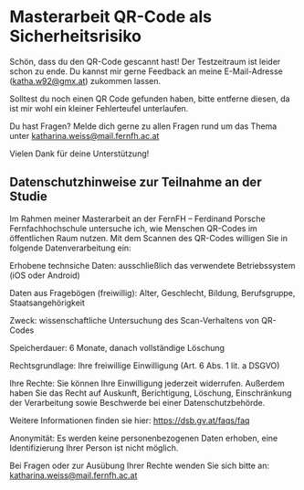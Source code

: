 # Masterarbeit QR-Code als Sicherheitsrisiko

Schön, dass du den QR-Code gescannt hast! Der Testzeitraum ist leider schon zu ende. Du kannst mir gerne Feedback an meine E-Mail-Adresse (katha.w92@gmx.at) zukommen lassen. 

Solltest du noch einen QR Code gefunden haben, bitte entferne diesen, da ist mir wohl ein kleiner Fehlerteufel unterlaufen. 


Du hast Fragen? Melde dich gerne zu allen Fragen rund um das Thema unter katharina.weiss@mail.fernfh.ac.at

Vielen Dank für deine Unterstützung!

## Datenschutzhinweise zur Teilnahme an der Studie

Im Rahmen meiner Masterarbeit an der FernFH – Ferdinand Porsche Fernfachhochschule untersuche ich, wie Menschen QR-Codes im öffentlichen Raum nutzen.
Mit dem Scannen des QR-Codes willigen Sie in folgende Datenverarbeitung ein:

Erhobene technsiche Daten: ausschließlich das verwendete Betriebssystem (iOS oder Android)

Daten aus Fragebögen (freiwillig): Alter, Geschlecht, Bildung, Berufsgruppe, Staatsangehörigkeit

Zweck: wissenschaftliche Untersuchung des Scan-Verhaltens von QR-Codes

Speicherdauer: 6 Monate, danach vollständige Löschung

Rechtsgrundlage: Ihre freiwillige Einwilligung (Art. 6 Abs. 1 lit. a DSGVO)

Ihre Rechte: Sie können Ihre Einwilligung jederzeit widerrufen. Außerdem haben Sie das Recht auf Auskunft, Berichtigung, Löschung, Einschränkung der Verarbeitung sowie Beschwerde bei einer Datenschutzbehörde.

Weitere Informationen finden sie hier: https://dsb.gv.at/faqs/faq

Anonymität: Es werden keine personenbezogenen Daten erhoben, eine Identifizierung Ihrer Person ist nicht möglich.

Bei Fragen oder zur Ausübung Ihrer Rechte wenden Sie sich bitte an: katharina.weiss@mail.fernfh.ac.at


 
 
